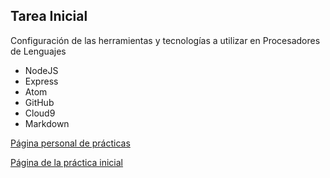 ## Tarea Inicial

Configuración de las herramientas y tecnologías a utilizar en Procesadores de Lenguajes

* NodeJS
* Express
* Atom
* GitHub
* Cloud9
* Markdown

[Página personal de prácticas](http:/franjpr.github.io/)

[Página de la práctica inicial](http:///ULL-ESIT-GRADOII-PL.github.io/tareas-iniciales-franjpr)
